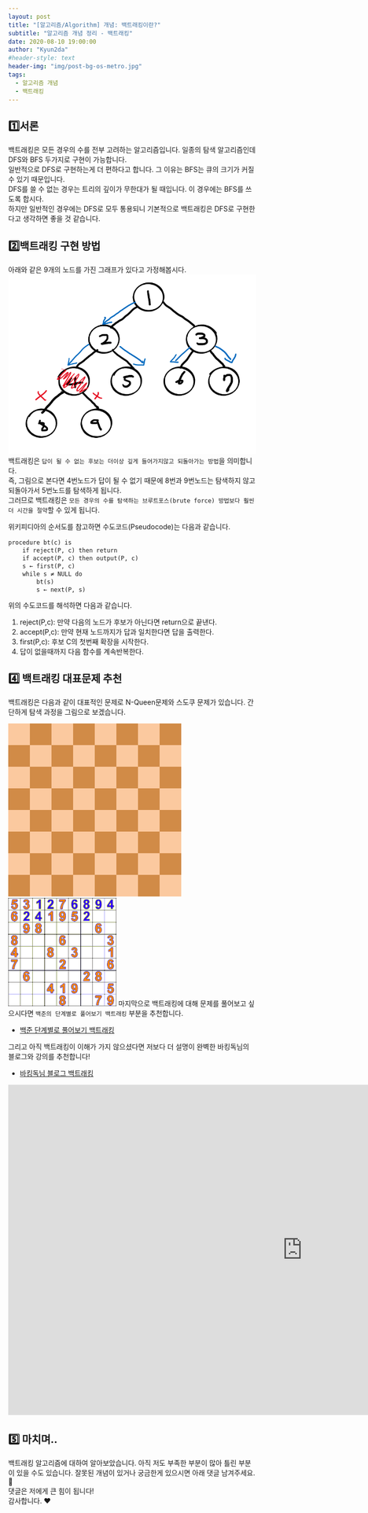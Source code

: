 ```yaml
---
layout: post
title: "[알고리즘/Algorithm] 개념: 백트래킹이란?"
subtitle: "알고리즘 개념 정리 - 백트래킹"
date: 2020-08-10 19:00:00
author: "Kyun2da"
#header-style: text
header-img: "img/post-bg-os-metro.jpg"
tags:
  - 알고리즘 개념
  - 백트래킹
---
```


## 1️⃣서론

백트래킹은 모든 경우의 수를 전부 고려하는 알고리즘입니다. 일종의 탐색 알고리즘인데 DFS와 BFS 두가지로 구현이 가능합니다.  
일반적으로 DFS로 구현하는게 더 편하다고 합니다. 그 이유는 BFS는 큐의 크기가 커질 수 있기 때문입니다.  
DFS를 쓸 수 없는 경우는 트리의 깊이가 무한대가 될 때입니다. 이 경우에는 BFS를 쓰도록 합시다.  
하지만 일반적인 경우에는 DFS로 모두 통용되니 기본적으로 백트래킹은 DFS로 구현한다고 생각하면 좋을 것 같습니다.

## 2️⃣백트래킹 구현 방법

아래와 같은 9개의 노드를 가진 그래프가 있다고 가정해봅시다.
![백트래킹](/img/algorithm/backTracking.png)
백트래킹은 `답이 될 수 없는 후보는 더이상 깊게 들어가지않고 되돌아가는 방법`을 의미합니다.  
즉, 그림으로 본다면 4번노드가 답이 될 수 없기 때문에 8번과 9번노드는 탐색하지 않고 되돌아가서 5번노드를 탐색하게 됩니다.  
그러므로 백트래킹은 `모든 경우의 수를 탐색하는 브루트포스(brute force) 방법보다 훨씬 더 시간을 절약`할 수 있게 됩니다.

위키피디아의 순서도를 참고하면 수도코드(Pseudocode)는 다음과 같습니다.

```pseudocode
procedure bt(c) is
    if reject(P, c) then return
    if accept(P, c) then output(P, c)
    s ← first(P, c)
    while s ≠ NULL do
        bt(s)
        s ← next(P, s)
```

위의 수도코드를 해석하면 다음과 같습니다.

1. reject(P,c): 만약 다음의 노드가 후보가 아닌다면 return으로 끝낸다.
2. accept(P,c): 만약 현재 노드까지가 답과 일치한다면 답을 출력한다.
3. first(P,c): 후보 C의 첫번째 확장을 시작한다.
4. 답이 없을때까지 다음 함수를 계속반복한다.

## 4️⃣ 백트래킹 대표문제 추천

백트래킹은 다음과 같이 대표적인 문제로 N-Queen문제와 스도쿠 문제가 있습니다.
간단하게 탐색 과정을 그림으로 보겠습니다.

![N-Queen](/img/algorithm/nQueen.gif)
![sudoku](/img/algorithm/sudoku.gif)
마지막으로 백트래킹에 대해 문제를 풀어보고 싶으시다면 `백준의 단계별로 풀어보기 백트래킹` 부분을 추천합니다.

- [백준 단계별로 풀어보기 백트래킹](https://www.acmicpc.net/step/34)

그리고 아직 백트래킹이 이해가 가지 않으셨다면 저보다 더 설명이 완벽한 바킹독님의 블로그와 강의를 추천합니다!

- [바킹독님 블로그 백트래킹](https://blog.encrypted.gg/945)

<iframe width="1195" height="672" src="https://www.youtube.com/embed/Enz2csssTCs" frameborder="0" allow="accelerometer; autoplay; encrypted-media; gyroscope; picture-in-picture" allowfullscreen></iframe>

## 5️⃣ 마치며..

백트래킹 알고리즘에 대하여 알아보았습니다. 아직 저도 부족한 부분이 많아 틀린 부분이 있을 수도 있습니다.
잘못된 개념이 있거나 궁금한게 있으시면 아래 댓글 남겨주세요.🙏  
댓글은 저에게 큰 힘이 됩니다!  
감사합니다. ❤️
